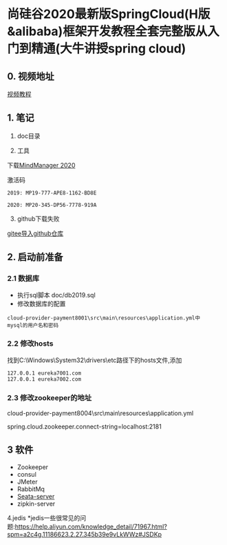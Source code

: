 # 尚硅谷2020最新版SpringCloud(H版&alibaba)框架开发教程全套完整版从入门到精通(大牛讲授spring cloud)

## 0. 视频地址

[视频教程](https://www.bilibili.com/video/av93813318)

## 1. 笔记
1) doc目录

2) 工具

下载[MindManager 2020](http://dwnld.mindjet.com/stubs/Builds/MindManager2020/20_0_334/64Bit/MindManager%202020.msi)

激活码
```text
2019: MP19-777-APE8-1162-BD8E

2020: MP20-345-DP56-7778-919A
```

3) github下载失败

[gitee导入github仓库](https://gitee.com/projects/import/github/status)

## 2. 启动前准备
### 2.1 数据库
* 执行sql脚本 doc/db2019.sql
* 修改数据库的配置

```text
cloud-provider-payment8001\src\main\resources\application.yml中
mysql的用户名和密码
```

### 2.2 修改hosts
找到C:\Windows\System32\drivers\etc路径下的hosts文件,添加

```text
127.0.0.1 eureka7001.com
127.0.0.1 eureka7002.com
```
### 2.3 修改zookeeper的地址

cloud-provider-payment8004\src\main\resources\application.yml

spring.cloud.zookeeper.connect-string=localhost:2181

## 3 软件
* Zookeeper
* consul
* JMeter
* RabbitMq
* [Seata-server](https://github.com/seata/seata/releases/download/v0.9.0/seata-server-0.9.0.zip)
* zipkin-server

4.jedis
*jedis一些很常见的问题:https://help.aliyun.com/knowledge_detail/71967.html?spm=a2c4g.11186623.2.27.345b39e9vLkWWz#JSDKp
